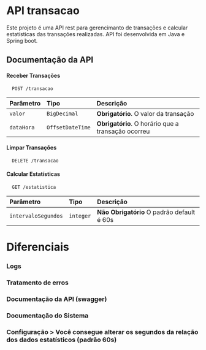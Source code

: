 #  API transacao

Este projeto é uma API rest para gerencimanto de transações e calcular estatísticas das transações realizadas.
API foi desenvolvida em Java e Spring boot.

## Documentação da API

#### Receber Transações

```http
  POST /transacao
```

| Parâmetro   | Tipo       | Descrição                           |
| :---------- | :--------- | :---------------------------------- |
| `valor` | `BigDecimal` | **Obrigatório**. O valor da transação 
| `dataHora` | `OffsetDateTime` | **Obrigatório**. O horário que a transação ocorreu

#### Limpar Transações

```http
  DELETE /transacao
```

#### Calcular Estatísticas

```http
  GET /estatistica
```

| Parâmetro   | Tipo       | Descrição                                   |
| :---------- | :--------- | :------------------------------------------ |
| `intervaloSegundos` | `integer` | **Não Obrigatório** O padrão default é 60s  |

# Diferenciais

### Logs
### Tratamento de erros
### Documentação da API (swagger)
### Documentação do Sistema
### Configuração > Você consegue alterar os segundos da relação dos dados estatísticos (padrão 60s)
